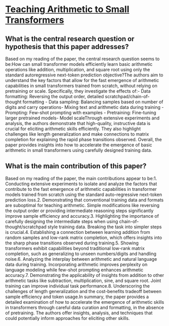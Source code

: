 # [Teaching Arithmetic to Small Transformers](https://arxiv.org/abs/2307.03381)

## What is the central research question or hypothesis that this paper addresses?

Based on my reading of the paper, the central research question seems to be:How can small transformer models efficiently learn basic arithmetic operations like addition, multiplication, and square root using only the standard autoregressive next-token prediction objective?The authors aim to understand the key factors that allow for the fast emergence of arithmetic capabilities in small transformers trained from scratch, without relying on pretraining or scale. Specifically, they investigate the effects of:- Data formatting: Reversing the output order, detailed scratchpad/chain-of-thought formatting - Data sampling: Balancing samples based on number of digits and carry operations- Mixing text and arithmetic data during training - Prompting: Few-shot prompting with examples - Pretraining: Fine-tuning larger pretrained models- Model scaleThrough extensive experiments and analysis, the authors demonstrate that high-quality, instructive data is crucial for eliciting arithmetic skills efficiently. They also highlight challenges like length generalization and make connections to matrix completion for explaining the rapid phase transitions observed. Overall, the paper provides insights into how to accelerate the emergence of basic arithmetic in small transformers using carefully designed training data.


## What is the main contribution of this paper?

Based on my reading of the paper, the main contributions appear to be:1. Conducting extensive experiments to isolate and analyze the factors that contribute to the fast emergence of arithmetic capabilities in transformer models trained from scratch using the standard auto-regressive next-token prediction loss.2. Demonstrating that conventional training data and formats are suboptimal for teaching arithmetic. Simple modifications like reversing the output order or providing intermediate reasoning steps significantly improve sample efficiency and accuracy.3. Highlighting the importance of carefully designing the intermediate steps when using chain-of-thought/scratchpad style training data. Breaking the task into simpler steps is crucial.4. Establishing a connection between learning addition from random samples and low-rank matrix completion, which offers insights into the sharp phase transitions observed during training.5. Showing transformers exhibit capabilities beyond traditional low-rank matrix completion, such as generalizing to unseen numbers/digits and handling noise.6. Analyzing the interplay between arithmetic and natural language data during training. Incorporating arithmetic improves perplexity on language modeling while few-shot prompting enhances arithmetic accuracy.7. Demonstrating the applicability of insights from addition to other arithmetic tasks like subtraction, multiplication, sine, and square root. Joint training can improve individual task performance.8. Underscoring the challenges of length generalization and the cost-benefits tradeoff between sample efficiency and token usage.In summary, the paper provides a detailed examination of how to accelerate the emergence of arithmetic skills in transformers through careful data curation and formatting, in the absence of pretraining. The authors offer insights, analysis, and techniques that could potentially inform approaches for eliciting other skills.

